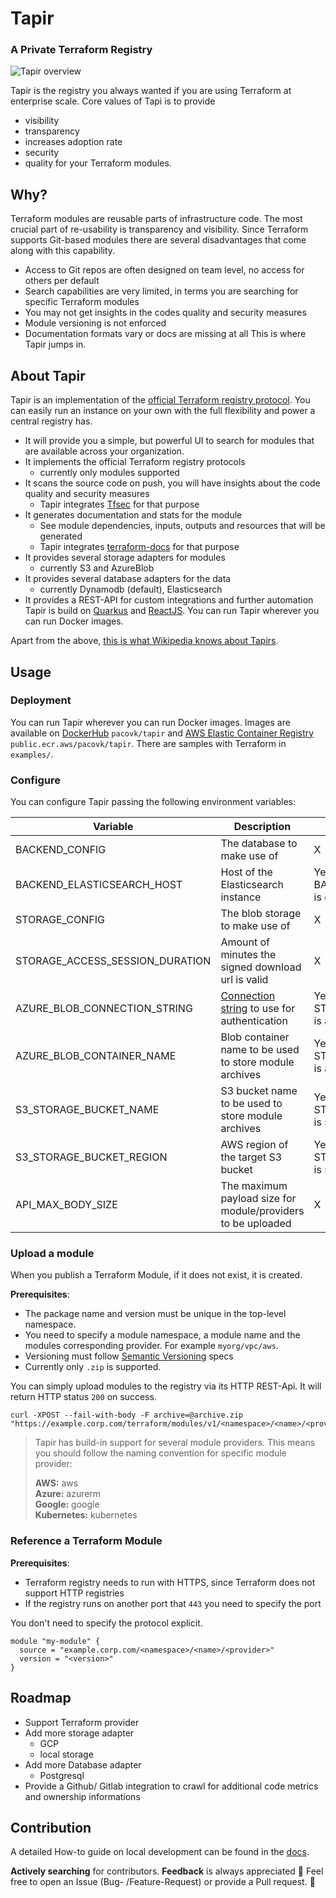 # Tapir
### A Private Terraform Registry

![Tapir overview](./docs/images/tapir.gif)

Tapir is the registry you always wanted if you are using Terraform at enterprise scale.
Core values of Tapi is to provide
* visibility
* transparency
* increases adoption rate
* security
* quality for your Terraform modules.

## Why?
Terraform modules are reusable parts of infrastructure code. The most crucial part of re-usability is transparency and visibility. Since Terraform supports Git-based modules there are several disadvantages that come along with this capability.
* Access to Git repos are often designed on team level, no access for others per default
* Search capabilities are very limited, in terms you are searching for specific Terraform modules
* You may not get insights in the codes quality and security measures
* Module versioning is not enforced
* Documentation formats vary or docs are missing at all
  This is where Tapir jumps in.

## About Tapir
Tapir is an implementation of the [official Terraform registry protocol](https://developer.hashicorp.com/terraform/internals/module-registry-protocol).
You can easily run an instance on your own with the full flexibility and power a central registry has.
* It will provide you a simple, but powerful UI to search for modules that are available
  across your organization.
* It implements the official Terraform registry protocols
  * currently only modules supported
* It scans the source code on push, you will have insights about the code quality and security measures
  * Tapir integrates [Tfsec](https://aquasecurity.github.io/tfsec) for that purpose
* It generates documentation and stats for the module 
  * See module dependencies, inputs, outputs and resources that will be generated
  * Tapir integrates [terraform-docs](https://terraform-docs.io/) for that purpose
* It provides several storage adapters for modules
  * currently S3 and AzureBlob
* It provides several database adapters for the data
  * currently Dynamodb (default), Elasticsearch
* It provides a REST-API for custom integrations and further automation
  Tapir is build on [Quarkus](https://quarkus.io/) and [ReactJS](https://reactjs.org/). You can run Tapir wherever you can run Docker images.

Apart from the above, [this is what Wikipedia knows about Tapirs](https://en.wikipedia.org/wiki/Tapir).

## Usage

### Deployment
You can run Tapir wherever you can run Docker images.
Images are available on [DockerHub](https://hub.docker.com/r/pacovk/tapir) `pacovk/tapir` and [AWS Elastic Container Registry](https://gallery.ecr.aws/pacovk/tapir) `public.ecr.aws/pacovk/tapir`.
There are samples with Terraform in `examples/`.

### Configure

You can configure Tapir passing the following environment variables:

| Variable                        | Description                                                                                                                               | Required                                | Default      |
|---------------------------------|-------------------------------------------------------------------------------------------------------------------------------------------|-----------------------------------------|--------------|
| BACKEND_CONFIG                  | The database to make use of                                                                                                               | X                                       | dynamodb     |
| BACKEND_ELASTICSEARCH_HOST      | Host of the Elasticsearch instance                                                                                                        | Yes, if BACKEND_CONFIG is elasticsearch |              |
| STORAGE_CONFIG                  | The blob storage to make use of                                                                                                           | X                                       | s3           |
| STORAGE_ACCESS_SESSION_DURATION | Amount of minutes the signed download url is valid                                                                                        | X                                       | 5            |
| AZURE_BLOB_CONNECTION_STRING    | [Connection string](https://learn.microsoft.com/en-us/azure/storage/common/storage-configure-connection-string) to use for authentication | Yes, if STORAGE_CONFIG is azureBlob     |              |
| AZURE_BLOB_CONTAINER_NAME       | Blob container name to be used to store module archives                                                                                   | Yes, if STORAGE_CONFIG is azureBlob     | tf-registry  |
| S3_STORAGE_BUCKET_NAME          | S3 bucket name to be used to store module archives                                                                                        | Yes, if STORAGE_CONFIG is s3            | tf-registry  |
| S3_STORAGE_BUCKET_REGION        | AWS region of the target S3 bucket                                                                                                        | Yes, if STORAGE_CONFIG is s3            | eu-central-1 |
| API_MAX_BODY_SIZE               | The maximum payload size for module/providers to be uploaded                                                                              | X                                       | 50M          |

### Upload a module
When you publish a Terraform Module, if it does not exist, it is created.

**Prerequisites**:
* The package name and version must be unique in the top-level namespace.
* You need to specify a module namespace, a module name and the modules corresponding provider. For example `myorg/vpc/aws`.
* Versioning must follow [Semantic Versioning](https://semver.org) specs
* Currently only `.zip` is supported.

You can simply upload modules to the registry via its HTTP REST-Api. It will return HTTP status `200` on success.
```shell
curl -XPOST --fail-with-body -F archive=@archive.zip "https://example.corp.com/terraform/modules/v1/<namespace>/<name>/<provider>/<version>"
```
> Tapir has build-in support for several module providers. This means you should follow the naming convention for specific module provider:
> 
> **AWS:** aws <br/>
> **Azure:** azurerm <br/>
> **Google:** google <br/>
> **Kubernetes:** kubernetes <br/>

### Reference a Terraform Module

**Prerequisites**:
* Terraform registry needs to run with HTTPS, since Terraform does not support HTTP registries
* If the registry runs on another port that `443` you need to specify the port

You don't need to specify the protocol explicit.
```hcl
module "my-module" {
  source = "example.corp.com/<namespace>/<name>/<provider>"
  version = "<version>"
}
```

## Roadmap

* Support Terraform provider
* Add more storage adapter
  * GCP
  * local storage
* Add more Database adapter
  * Postgresql
* Provide a Github/ Gitlab integration to crawl for additional code metrics and ownership informations

## Contribution

A detailed How-to guide on local development can be found in the [docs](./docs/RUNBOOK.md).

**Actively searching** for contributors.
**Feedback** is always appreciated :rainbow:
Feel free to open an Issue (Bug- /Feature-Request)
or provide a Pull request. :wrench: